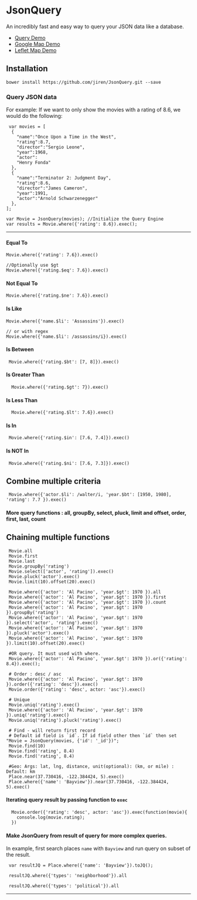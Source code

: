 JsonQuery
=========

An incredibly fast and easy way to query your JSON data like a database.

- [Query Demo](http://jiren.github.io/JsonQuery/)
- [Google Map Demo](http://jiren.github.io/JsonQuery/geo.html)
- [Leflet Map Demo](http://jiren.github.io/JsonQuery/leaflet.html)

## Installation

```
bower install https://github.com/jiren/JsonQuery.git --save
```


### Query JSON data

For example: If we want to only show the movies with a rating of 8.6, we would do the following:

```
 var movies = [
  {
    "name":"Once Upon a Time in the West",
    "rating":8.7,
    "director":"Sergio Leone",
    "year":1968,
    "actor":
    "Henry Fonda"
  },
  {
    "name":"Terminator 2: Judgment Day",
    "rating":8.6,
    "director":"James Cameron",
    "year":1991,
    "actor":"Arnold Schwarzenegger"
  },
];

var Movie = JsonQuery(movies); //Initialize the Query Engine
var results = Movie.where({'rating': 8.6}).exec();

```

***

#### Equal To

```
Movie.where({'rating': 7.6}).exec()

//Optionally use $gt
Movie.where({'rating.$eq': 7.6}).exec()
```

#### Not Equal To
```
Movie.where({'rating.$ne': 7.6}).exec()
```

#### Is Like

```
Movie.where({'name.$li': 'Assassins'}).exec()

// or with regex
Movie.where({'name.$li': /assassins/i}).exec()
```



#### Is Between

```
 Movie.where({'rating.$bt': [7, 8]}).exec()

```

#### Is Greater Than

```
  Movie.where({'rating.$gt': 7}).exec()
```

#### Is Less Than

```
  Movie.where({'rating.$lt': 7.6}).exec()
```

#### Is In

```
 Movie.where({'rating.$in': [7.6, 7.4]}).exec()
```

#### Is NOT In

```
 Movie.where({'rating.$ni': [7.6, 7.3]}).exec()
```

## Combine multiple criteria


```
 Movie.where({'actor.$li': /walter/i, 'year.$bt': [1950, 1980], 'rating': 7.7 }).exec()
```

#### More query functions : all, groupBy, select, pluck, limit and offset, order, first, last, count

## Chaining multiple functions


```
 Movie.all
 Movie.first
 Movie.last
 Movie.groupBy('rating')
 Movie.select(['actor', 'rating']).exec()
 Movie.pluck('actor').exec()
 Movie.limit(10).offset(20).exec()

 Movie.where({'actor': 'Al Pacino', 'year.$gt': 1970 }).all
 Movie.where({'actor': 'Al Pacino', 'year.$gt': 1970 }).first
 Movie.where({'actor': 'Al Pacino', 'year.$gt': 1970 }).count
 Movie.where({'actor': 'Al Pacino', 'year.$gt': 1970 }).groupBy('rating')
 Movie.where({'actor': 'Al Pacino', 'year.$gt': 1970 }).select('actor', 'rating').exec()
 Movie.where({'actor': 'Al Pacino', 'year.$gt': 1970 }).pluck('actor').exec()
 Movie.where({'actor': 'Al Pacino', 'year.$gt': 1970 }).limit(10).offset(20).exec()

 #OR query. It must used with where.
 Movie.where({'actor': 'Al Pacino', 'year.$gt': 1970 }).or({'rating': 8.4}).exec();

 # Order : desc / asc
 Movie.where({'actor': 'Al Pacino', 'year.$gt': 1970 }).order({'rating': 'desc'}).exec()
 Movie.order({'rating': 'desc', actor: 'asc'}).exec()

 # Unique
 Movie.uniq('rating').exec()
 Movie.where({'actor': 'Al Pacino', 'year.$gt': 1970 }).uniq('rating').exec()
 Movie.uniq('rating').pluck('rating').exec()

 # Find - will return first record
 # Default id field is `id`. If id field other then `id` then set "Movie = JsonQuery(movies, {'id': '_id'})";
 Movie.find(10)
 Movie.find('rating', 8.4)
 Movie.find('rating', 8.4)

 #Geo: Args: lat, lng, distance, unit(optional): (km, or mile) : Default: km
 Place.near(37.730416, -122.384424, 5).exec()
 Place.where({'name': 'Bayview'}).near(37.730416, -122.384424, 5).exec()

```

#### Iterating query result by passing function to `exec`

```
  Movie.order({'rating': 'desc', actor: 'asc'}).exec(function(movie){
    console.log(movie.rating);
  })
```

#### Make JsonQuery from result of query for more complex queries.

In example, first search places `name` with `Bayview` and run query on subset of the result.

```
 var resultJQ = Place.where({'name': 'Bayview'}).toJQ();

 resultJQ.where({'types': 'neighborhood'}).all

 resultJQ.where({'types': 'political'}).all

```

***

